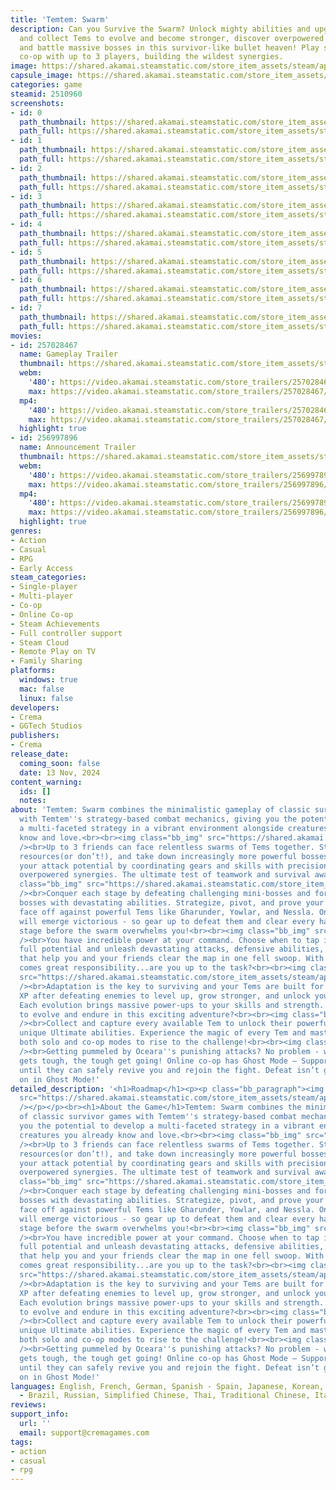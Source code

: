 ```yaml
---
title: 'Temtem: Swarm'
description: Can you Survive the Swarm? Unlock mighty abilities and upgrades, find
  and collect Tems to evolve and become stronger, discover overpowered strategies,
  and battle massive bosses in this survivor-like bullet heaven! Play solo or online
  co-op with up to 3 players, building the wildest synergies.
image: https://shared.akamai.steamstatic.com/store_item_assets/steam/apps/2510960/header.jpg?t=1732189794
capsule_image: https://shared.akamai.steamstatic.com/store_item_assets/steam/apps/2510960/fa23b88cb733238327dc75acd4dcd381cc925d0e/capsule_231x87.jpg?t=1732189794
categories: game
steamid: 2510960
screenshots:
- id: 0
  path_thumbnail: https://shared.akamai.steamstatic.com/store_item_assets/steam/apps/2510960/ss_26f022fe421eda34876de386ee6e745559bbf37c.600x338.jpg?t=1732189794
  path_full: https://shared.akamai.steamstatic.com/store_item_assets/steam/apps/2510960/ss_26f022fe421eda34876de386ee6e745559bbf37c.1920x1080.jpg?t=1732189794
- id: 1
  path_thumbnail: https://shared.akamai.steamstatic.com/store_item_assets/steam/apps/2510960/ss_82212fdc5e4ef007da30b1fa96043e6e46034804.600x338.jpg?t=1732189794
  path_full: https://shared.akamai.steamstatic.com/store_item_assets/steam/apps/2510960/ss_82212fdc5e4ef007da30b1fa96043e6e46034804.1920x1080.jpg?t=1732189794
- id: 2
  path_thumbnail: https://shared.akamai.steamstatic.com/store_item_assets/steam/apps/2510960/ss_000efccba8b9019e58b18b7a32970500c8af98db.600x338.jpg?t=1732189794
  path_full: https://shared.akamai.steamstatic.com/store_item_assets/steam/apps/2510960/ss_000efccba8b9019e58b18b7a32970500c8af98db.1920x1080.jpg?t=1732189794
- id: 3
  path_thumbnail: https://shared.akamai.steamstatic.com/store_item_assets/steam/apps/2510960/ss_cb2105bb3f773d6795caa415087766b328c21890.600x338.jpg?t=1732189794
  path_full: https://shared.akamai.steamstatic.com/store_item_assets/steam/apps/2510960/ss_cb2105bb3f773d6795caa415087766b328c21890.1920x1080.jpg?t=1732189794
- id: 4
  path_thumbnail: https://shared.akamai.steamstatic.com/store_item_assets/steam/apps/2510960/ss_10bb4003658c61beec68e8277c53d6c5c571df71.600x338.jpg?t=1732189794
  path_full: https://shared.akamai.steamstatic.com/store_item_assets/steam/apps/2510960/ss_10bb4003658c61beec68e8277c53d6c5c571df71.1920x1080.jpg?t=1732189794
- id: 5
  path_thumbnail: https://shared.akamai.steamstatic.com/store_item_assets/steam/apps/2510960/ss_0486499dc3e1591a8fc930988967d8bdad22739b.600x338.jpg?t=1732189794
  path_full: https://shared.akamai.steamstatic.com/store_item_assets/steam/apps/2510960/ss_0486499dc3e1591a8fc930988967d8bdad22739b.1920x1080.jpg?t=1732189794
- id: 6
  path_thumbnail: https://shared.akamai.steamstatic.com/store_item_assets/steam/apps/2510960/ss_681acb73f76f87bee3d8bda886c1c933d1495c0a.600x338.jpg?t=1732189794
  path_full: https://shared.akamai.steamstatic.com/store_item_assets/steam/apps/2510960/ss_681acb73f76f87bee3d8bda886c1c933d1495c0a.1920x1080.jpg?t=1732189794
- id: 7
  path_thumbnail: https://shared.akamai.steamstatic.com/store_item_assets/steam/apps/2510960/ss_b3c0a4aa73d8ff592fa696d35a8495593b51f883.600x338.jpg?t=1732189794
  path_full: https://shared.akamai.steamstatic.com/store_item_assets/steam/apps/2510960/ss_b3c0a4aa73d8ff592fa696d35a8495593b51f883.1920x1080.jpg?t=1732189794
movies:
- id: 257028467
  name: Gameplay Trailer
  thumbnail: https://shared.akamai.steamstatic.com/store_item_assets/steam/apps/257028467/6ff1a138af0990f53df9583a852dc41ed26d406b/movie_600x337.jpg?t=1732189788
  webm:
    '480': https://video.akamai.steamstatic.com/store_trailers/257028467/movie480_vp9.webm?t=1732189788
    max: https://video.akamai.steamstatic.com/store_trailers/257028467/movie_max_vp9.webm?t=1732189788
  mp4:
    '480': https://video.akamai.steamstatic.com/store_trailers/257028467/movie480.mp4?t=1732189788
    max: https://video.akamai.steamstatic.com/store_trailers/257028467/movie_max.mp4?t=1732189788
  highlight: true
- id: 256997896
  name: Announcement Trailer
  thumbnail: https://shared.akamai.steamstatic.com/store_item_assets/steam/apps/256997896/movie.293x165.jpg?t=1708448238
  webm:
    '480': https://video.akamai.steamstatic.com/store_trailers/256997896/movie480_vp9.webm?t=1708448238
    max: https://video.akamai.steamstatic.com/store_trailers/256997896/movie_max_vp9.webm?t=1708448238
  mp4:
    '480': https://video.akamai.steamstatic.com/store_trailers/256997896/movie480.mp4?t=1708448238
    max: https://video.akamai.steamstatic.com/store_trailers/256997896/movie_max.mp4?t=1708448238
  highlight: true
genres:
- Action
- Casual
- RPG
- Early Access
steam_categories:
- Single-player
- Multi-player
- Co-op
- Online Co-op
- Steam Achievements
- Full controller support
- Steam Cloud
- Remote Play on TV
- Family Sharing
platforms:
  windows: true
  mac: false
  linux: false
developers:
- Crema
- GGTech Studios
publishers:
- Crema
release_date:
  coming_soon: false
  date: 13 Nov, 2024
content_warning:
  ids: []
  notes:
about: 'Temtem: Swarm combines the minimalistic gameplay of classic survivor games
  with Temtem''s strategy-based combat mechanics, giving you the potential to develop
  a multi-faceted strategy in a vibrant environment alongside creatures you already
  know and love.<br><br><img class="bb_img" src="https://shared.akamai.steamstatic.com/store_item_assets/steam/apps/2510960/extras/EN_GIF1.gif?t=1732189794"
  /><br>Up to 3 friends can face relentless swarms of Tems together. Strategize, share
  resources(or don’t!), and take down increasingly more powerful bosses. Maximize
  your attack potential by coordinating gears and skills with precision timing, creating
  overpowered synergies. The ultimate test of teamwork and survival awaits!<br><br><img
  class="bb_img" src="https://shared.akamai.steamstatic.com/store_item_assets/steam/apps/2510960/extras/EN_GIF2.gif?t=1732189794"
  /><br>Conquer each stage by defeating challenging mini-bosses and formidable stage
  bosses with devastating abilities. Strategize, pivot, and prove your skills as you
  face off against powerful Tems like Gharunder, Yowlar, and Nessla. Only the boldest
  will emerge victorious - so gear up to defeat them and clear every hand-crafted
  stage before the swarm overwhelms you!<br><br><img class="bb_img" src="https://shared.akamai.steamstatic.com/store_item_assets/steam/apps/2510960/extras/EN_GIF3.gif?t=1732189794"
  /><br>You have incredible power at your command. Choose when to tap into your Tem’s
  full potential and unleash devastating attacks, defensive abilities, or power-ups
  that help you and your friends clear the map in one fell swoop. With great power
  comes great responsibility...are you up to the task?<br><br><img class="bb_img"
  src="https://shared.akamai.steamstatic.com/store_item_assets/steam/apps/2510960/extras/EN_GIF4.gif?t=1732189794"
  /><br>Adaptation is the key to surviving and your Tems are built for it! Collect
  XP after defeating enemies to level up, grow stronger, and unlock your final evolution.
  Each evolution brings massive power-ups to your skills and strength. Are you prepared
  to evolve and endure in this exciting adventure?<br><br><img class="bb_img" src="https://shared.akamai.steamstatic.com/store_item_assets/steam/apps/2510960/extras/EN_GIF5.gif?t=1732189794"
  /><br>Collect and capture every available Tem to unlock their powerful Traits and
  unique Ultimate abilities. Experience the magic of every Tem and master them in
  both solo and co-op modes to rise to the challenge!<br><br><img class="bb_img" src="https://shared.akamai.steamstatic.com/store_item_assets/steam/apps/2510960/extras/EN_GIF6.gif?t=1732189794"
  /><br>Getting pummeled by Oceara''s punishing attacks? No problem - when the going
  gets tough, the tough get going! Online co-op has Ghost Mode — Support your friends
  until they can safely revive you and rejoin the fight. Defeat isn’t game over, fight
  on in Ghost Mode!'
detailed_description: '<h1>Roadmap</h1><p><p class="bb_paragraph"><img class="bb_img"
  src="https://shared.akamai.steamstatic.com/store_item_assets/steam/apps/2510960/extras/EN_RoadmapNov2024.png?t=1732189794"
  /></p></p><br><h1>About the Game</h1>Temtem: Swarm combines the minimalistic gameplay
  of classic survivor games with Temtem''s strategy-based combat mechanics, giving
  you the potential to develop a multi-faceted strategy in a vibrant environment alongside
  creatures you already know and love.<br><br><img class="bb_img" src="https://shared.akamai.steamstatic.com/store_item_assets/steam/apps/2510960/extras/EN_GIF1.gif?t=1732189794"
  /><br>Up to 3 friends can face relentless swarms of Tems together. Strategize, share
  resources(or don’t!), and take down increasingly more powerful bosses. Maximize
  your attack potential by coordinating gears and skills with precision timing, creating
  overpowered synergies. The ultimate test of teamwork and survival awaits!<br><br><img
  class="bb_img" src="https://shared.akamai.steamstatic.com/store_item_assets/steam/apps/2510960/extras/EN_GIF2.gif?t=1732189794"
  /><br>Conquer each stage by defeating challenging mini-bosses and formidable stage
  bosses with devastating abilities. Strategize, pivot, and prove your skills as you
  face off against powerful Tems like Gharunder, Yowlar, and Nessla. Only the boldest
  will emerge victorious - so gear up to defeat them and clear every hand-crafted
  stage before the swarm overwhelms you!<br><br><img class="bb_img" src="https://shared.akamai.steamstatic.com/store_item_assets/steam/apps/2510960/extras/EN_GIF3.gif?t=1732189794"
  /><br>You have incredible power at your command. Choose when to tap into your Tem’s
  full potential and unleash devastating attacks, defensive abilities, or power-ups
  that help you and your friends clear the map in one fell swoop. With great power
  comes great responsibility...are you up to the task?<br><br><img class="bb_img"
  src="https://shared.akamai.steamstatic.com/store_item_assets/steam/apps/2510960/extras/EN_GIF4.gif?t=1732189794"
  /><br>Adaptation is the key to surviving and your Tems are built for it! Collect
  XP after defeating enemies to level up, grow stronger, and unlock your final evolution.
  Each evolution brings massive power-ups to your skills and strength. Are you prepared
  to evolve and endure in this exciting adventure?<br><br><img class="bb_img" src="https://shared.akamai.steamstatic.com/store_item_assets/steam/apps/2510960/extras/EN_GIF5.gif?t=1732189794"
  /><br>Collect and capture every available Tem to unlock their powerful Traits and
  unique Ultimate abilities. Experience the magic of every Tem and master them in
  both solo and co-op modes to rise to the challenge!<br><br><img class="bb_img" src="https://shared.akamai.steamstatic.com/store_item_assets/steam/apps/2510960/extras/EN_GIF6.gif?t=1732189794"
  /><br>Getting pummeled by Oceara''s punishing attacks? No problem - when the going
  gets tough, the tough get going! Online co-op has Ghost Mode — Support your friends
  until they can safely revive you and rejoin the fight. Defeat isn’t game over, fight
  on in Ghost Mode!'
languages: English, French, German, Spanish - Spain, Japanese, Korean, Polish, Portuguese
  - Brazil, Russian, Simplified Chinese, Thai, Traditional Chinese, Italian
reviews:
support_info:
  url: ''
  email: support@cremagames.com
tags:
- action
- casual
- rpg
---
```

